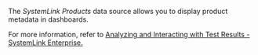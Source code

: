 The _SystemLink Products_ data source allows you to display product metadata in dashboards.

For more information, refer to [Analyzing and Interacting with Test Results - SystemLink Enterprise.](https://www.ni.com/docs/en-US/bundle/systemlink-enterprise/page/analyzing-test-data-jupyter.html)
